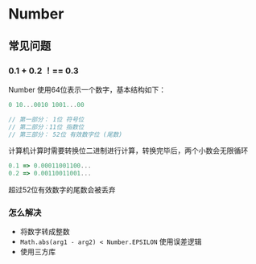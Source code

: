 # Number

## 常见问题

### 0.1 + 0.2 ！== 0.3

Number 使用64位表示一个数字，基本结构如下：

```js
0 10...0010 1001...00

// 第一部分： 1位 符号位
// 第二部分：11位 指数位
// 第三部分： 52位 有效数字位 (尾数)
```

计算机计算时需要转换位二进制进行计算，转换完毕后，两个小数会无限循环

```js
0.1 => 0.00011001100...
0.2 => 0.00110011001...
```

超过52位有效数字的尾数会被丢弃

### 怎么解决

- 将数字转成整数
- `Math.abs(arg1 - arg2) < Number.EPSILON` 使用误差逻辑
- 使用三方库